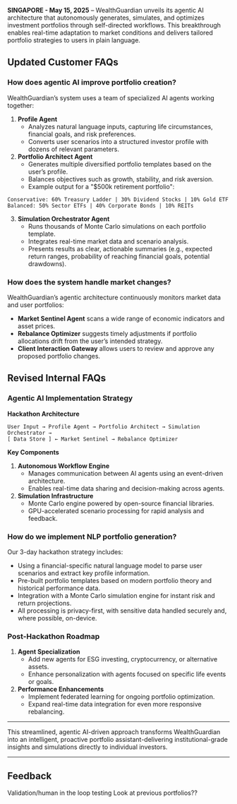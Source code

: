

**SINGAPORE - May 15, 2025** – WealthGuardian unveils its agentic AI architecture that autonomously generates, simulates, and optimizes investment portfolios through self-directed workflows. This breakthrough enables real-time adaptation to market conditions and delivers tailored portfolio strategies to users in plain language.

## Updated Customer FAQs

### How does agentic AI improve portfolio creation?

WealthGuardian’s system uses a team of specialized AI agents working together:

1. **Profile Agent**
    - Analyzes natural language inputs, capturing life circumstances, financial goals, and risk preferences.
    - Converts user scenarios into a structured investor profile with dozens of relevant parameters.
2. **Portfolio Architect Agent**
    - Generates multiple diversified portfolio templates based on the user’s profile.
    - Balances objectives such as growth, stability, and risk aversion.
    - Example output for a "\$500k retirement portfolio":

```
Conservative: 60% Treasury Ladder | 30% Dividend Stocks | 10% Gold ETF
Balanced: 50% Sector ETFs | 40% Corporate Bonds | 10% REITs
```

3. **Simulation Orchestrator Agent**
    - Runs thousands of Monte Carlo simulations on each portfolio template.
    - Integrates real-time market data and scenario analysis.
    - Presents results as clear, actionable summaries (e.g., expected return ranges, probability of reaching financial goals, potential drawdowns).

### How does the system handle market changes?

WealthGuardian’s agentic architecture continuously monitors market data and user portfolios:

- **Market Sentinel Agent** scans a wide range of economic indicators and asset prices.
- **Rebalance Optimizer** suggests timely adjustments if portfolio allocations drift from the user’s intended strategy.
- **Client Interaction Gateway** allows users to review and approve any proposed portfolio changes.


## Revised Internal FAQs

### Agentic AI Implementation Strategy

**Hackathon Architecture**

```
User Input → Profile Agent → Portfolio Architect → Simulation Orchestrator → 
[ Data Store ] ← Market Sentinel → Rebalance Optimizer
```

**Key Components**

1. **Autonomous Workflow Engine**
    - Manages communication between AI agents using an event-driven architecture.
    - Enables real-time data sharing and decision-making across agents.
2. **Simulation Infrastructure**
    - Monte Carlo engine powered by open-source financial libraries.
    - GPU-accelerated scenario processing for rapid analysis and feedback.

### How do we implement NLP portfolio generation?

Our 3-day hackathon strategy includes:

- Using a financial-specific natural language model to parse user scenarios and extract key profile information.
- Pre-built portfolio templates based on modern portfolio theory and historical performance data.
- Integration with a Monte Carlo simulation engine for instant risk and return projections.
- All processing is privacy-first, with sensitive data handled securely and, where possible, on-device.


### Post-Hackathon Roadmap

1. **Agent Specialization**
    - Add new agents for ESG investing, cryptocurrency, or alternative assets.
    - Enhance personalization with agents focused on specific life events or goals.
2. **Performance Enhancements**
    - Implement federated learning for ongoing portfolio optimization.
    - Expand real-time data integration for even more responsive rebalancing.

---

This streamlined, agentic AI-driven approach transforms WealthGuardian into an intelligent, proactive portfolio assistant-delivering institutional-grade insights and simulations directly to individual investors.

***

## Feedback

Validation/human in the loop testing
Look at previous portfolios?? 
